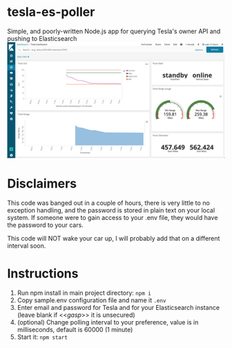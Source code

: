 # tesla-es-poller
Simple, and poorly-written Node.js app for querying Tesla's owner API and pushing to Elasticsearch
![sample dashboard](./images/Tesla-es-poller_simple_dash.png)
# Disclaimers
This code was banged out in a couple of hours, there is very little to no exception 
handling, and the password is stored in plain text on your local system. If someone
were to gain access to your .env file, they would have the password to your cars. 

This code will NOT wake your car up, I will probably add that on a different interval soon.

# Instructions
1. Run npm install in main project directory: `npm i`
2. Copy sample.env configuration file and name it `.env`
3. Enter email and password for Tesla and for your Elasticsearch instance (leave blank if <<*gasp*>> it is unsecured)
4. (optional) Change polling interval to your preference, value is in milliseconds, default is 60000 (1 minute)
5. Start it: `npm start`


